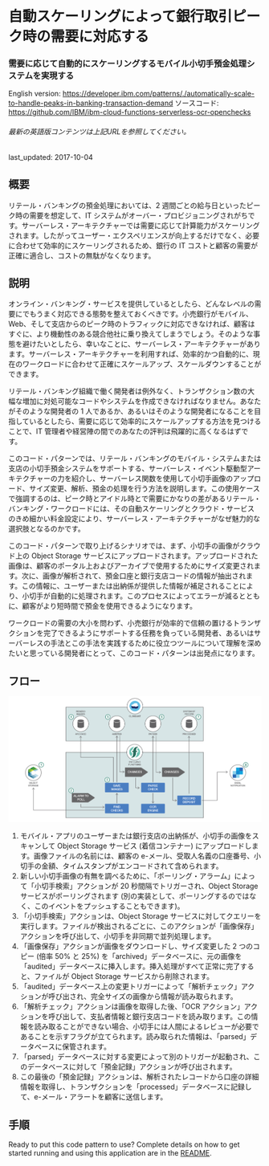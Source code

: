 # 自動スケーリングによって銀行取引ピーク時の需要に対応する

### 需要に応じて自動的にスケーリングするモバイル小切手預金処理システムを実現する

English version: https://developer.ibm.com/patterns/./automatically-scale-to-handle-peaks-in-banking-transaction-demand
 ソースコード: https://github.com/IBM/ibm-cloud-functions-serverless-ocr-openchecks

###### 最新の英語版コンテンツは上記URLを参照してください。
last_updated: 2017-10-04

 
## 概要

リテール・バンキングの預金処理においては、2 週間ごとの給与日といったピーク時の需要を想定して、IT システムがオーバー・プロビジョニングされがちです。サーバーレス・アーキテクチャーでは需要に応じて計算能力がスケーリングされます。したがってユーザー・エクスペリエンスが向上するだけでなく、必要に合わせて効率的にスケーリングされるため、銀行の IT コストと顧客の需要が正確に適合し、コストの無駄がなくなります。

## 説明

オンライン・バンキング・サービスを提供しているとしたら、どんなレベルの需要にでもうまく対応できる態勢を整えておくべきです。小売銀行がモバイル、Web、そして支店からのピーク時のトラフィックに対応できなければ、顧客はすぐに、より機動性のある競合他社に乗り換えてしまうでしょう。そのような事態を避けたいとしたら、幸いなことに、サーバーレス・アーキテクチャーがあります。サーバーレス・アーキテクチャーを利用すれば、効率的かつ自動的に、現在のワークロードに合わせて正確にスケールアップ、スケールダウンすることができます。

リテール・バンキング組織で働く開発者は例外なく、トランザクション数の大幅な増加に対処可能なコードやシステムを作成できなければなりません。あなたがそのような開発者の 1 人であるか、あるいはそのような開発者になることを目指しているとしたら、需要に応じて効率的にスケールアップする方法を見つけることで、IT 管理者や経営陣の間でのあなたの評判は飛躍的に高くなるはずです。

このコード・パターンでは、リテール・バンキングのモバイル・システムまたは支店の小切手預金システムをサポートする、サーバーレス・イベント駆動型アーキテクチャーの力を紹介し、サーバーレス関数を使用して小切手画像のアップロード、サイズ変更、解析、預金の処理を行う方法を説明します。この使用ケースで強調するのは、ピーク時とアイドル時とで需要にかなりの差があるリテール・バンキング・ワークロードには、その自動スケーリングとクラウド・サービスのきめ細かい料金設定により、サーバーレス・アーキテクチャーがなぜ魅力的な選択肢となるのかです。

このコード・パターンで取り上げるシナリオでは、まず、小切手の画像がクラウド上の Object Storage サービスにアップロードされます。アップロードされた画像は、顧客のポータル上およびアーカイブで使用するためにサイズ変更されます。次に、画像が解析されて、預金口座と銀行支店コードの情報が抽出されます。この情報に、ユーザーまたは出納係が提供した情報が補足されることにより、小切手が自動的に処理されます。このプロセスによってエラーが減るとともに、顧客がより短時間で預金を使用できるようになります。

ワークロードの需要の大小を問わず、小売銀行が効率的で信頼の置けるトランザクションを完了できるようにサポートする任務を負っている開発者、あるいはサーバーレスの手法とこの手法を実践するために役立つツールについて理解を深めたいと思っている開発者にとって、このコード・パターンは出発点になります。

## フロー

![フロー](./images/Automatically-scale-to-handle-peaks-in-banking-transaction-demand-.png)

1. モバイル・アプリのユーザーまたは銀行支店の出納係が、小切手の画像をスキャンして Object Storage サービス (着信コンテナー) にアップロードします。画像ファイルの名前には、顧客の e-メール、受取人名義の口座番号、小切手の金額、タイムスタンプがエンコードされて含められます。
1. 新しい小切手画像の有無を調べるために、「ポーリング・アラーム」によって「小切手検索」アクションが 20 秒間隔でトリガーされ、Object Storage サービスがポーリングされます (別の実装として、ポーリングするのではなく、このイベントをプッシュすることもできます)。
1. 「小切手検索」アクションは、Object Storage サービスに対してクエリーを実行します。ファイルが検出されるごとに、このアクションが「画像保存」アクションを呼び出して、小切手を非同期で並列処理します。
1. 「画像保存」アクションが画像をダウンロードし、サイズ変更した 2 つのコピー (倍率 50% と 25%) を「archived」データベースに、元の画像を「audited」データベースに挿入します。挿入処理がすべて正常に完了すると、ファイルが Object Storage サービスから削除されます。
1. 「audited」データベース上の変更トリガーによって「解析チェック」アクションが呼び出され、完全サイズの画像から情報が読み取られます。
1. 「解析チェック」アクションは画像を取得した後、「OCR アクション」アクションを呼び出して、支払者情報と銀行支店コードを読み取ります。この情報を読み取ることができない場合、小切手には人間によるレビューが必要であることを示すフラグが立てられます。読み取られた情報は、「parsed」データベースに保管されます。
1. 「parsed」データベースに対する変更によって別のトリガーが起動され、このデータベースに対して「預金記録」アクションが呼び出されます。
1. この最後の「預金記録」アクションは、解析されたレコードから口座の詳細情報を取得し、トランザクションを「processed」データベースに記録して、e-メール・アラートを顧客に送信します。

## 手順

Ready to put this code pattern to use? Complete details on how to get started running and using this application are in the [README](https://github.com/IBM/ibm-cloud-functions-serverless-ocr-openchecks/blob/master/README.md).
